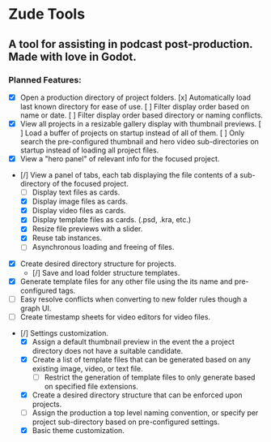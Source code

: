 # Zude Tools

## A tool for assisting in podcast post-production. Made with love in Godot.

### Planned Features:
- [x] Open a production directory of project folders.
	[x] Automatically load last known directory for ease of use.
	[ ] Filter display order based on name or date.
	[ ] Filter display order based directory or naming conflicts.
- [x] View all projects in a resizable gallery display with thumbnail previews.
	[ ] Load a buffer of projects on startup instead of all of them.
	[ ] Only search the pre-configured thumbnail and hero video sub-directories on startup instead of loading all project files.
- [x] View a "hero panel" of relevant info for the focused project.
- [/] View a panel of tabs, each tab displaying the file contents of a sub-directory of the focused project.
	- [ ] Display text files as cards.
	- [x] Display image files as cards.
	- [x] Display video files as cards.
	- [x] Display template files as cards. (.psd, .kra, etc.)
	- [x] Resize file previews with a slider.
	- [x] Reuse tab instances.
	- [ ] Asynchronous loading and freeing of files.
- [x] Create desired directory structure for projects.
	- [/] Save and load folder structure templates. 
- [x] Generate template files for any other file using the its name and pre-configured tags.
- [ ] Easy resolve conflicts when converting to new folder rules though a graph UI.
- [ ] Create timestamp sheets for video editors for video files.
- [/] Settings customization.
	- [x] Assign a default thumbnail preview in the event the a project directory does not have a suitable candidate.
	- [x] Create a list of template files that can be generated based on any existing image, video, or text file.
		- [ ] Restrict the generation of template files to only generate based on specified file extensions.
	- [X] Create a desired directory structure that can be enforced upon projects.
	- [ ] Assign the production a top level naming convention, or specify per project sub-directory based on pre-configured settings.
	- [x] Basic theme customization.
